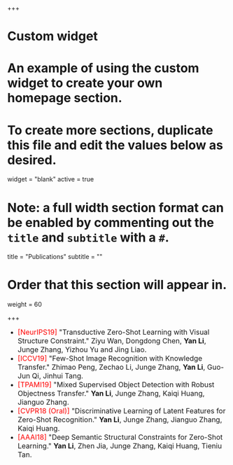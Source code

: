 +++
# Custom widget
# An example of using the custom widget to create your own homepage section.
# To create more sections, duplicate this file and edit the values below as desired.
widget = "blank"
active = true

# Note: a full width section format can be enabled by commenting out the `title` and `subtitle` with a `#`.
title = "Publications"
subtitle = ""

# Order that this section will appear in.
weight = 60

+++

* <font size=3><font color=red>[NeurIPS19]</font> "Transductive Zero-Shot Learning with Visual Structure Constraint." Ziyu Wan, Dongdong Chen, **Yan Li**, Junge Zhang, Yizhou Yu and Jing Liao.</font>
* <font size=3><font color=red>[ICCV19]</font> "Few-Shot Image Recognition with Knowledge Transfer." Zhimao Peng, Zechao Li, Junge Zhang, **Yan Li**, Guo-Jun Qi, Jinhui Tang.</font>
* <font size=3><font color=red>[TPAMI19]</font> "Mixed Supervised Object Detection with Robust Objectness Transfer." **Yan Li**, Junge Zhang, Kaiqi Huang, Jianguo Zhang.</font>
* <font size=3><font color=red>[CVPR18 (Oral)]</font> "Discriminative Learning of Latent Features for Zero-Shot Recognition." **Yan Li**, Junge Zhang, Jianguo Zhang, Kaiqi Huang.</font>
* <font size=3><font color=red>[AAAI18]</font> "Deep Semantic Structural Constraints for Zero-Shot Learning." **Yan Li**, Zhen Jia, Junge Zhang, Kaiqi Huang, Tieniu Tan.</font>
